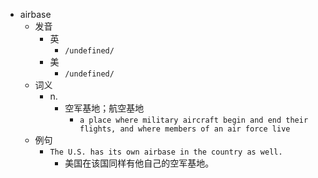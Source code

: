 - airbase
  - 发音
    - 英
      - `/undefined/`
    - 美
      - `/undefined/`
  - 词义
    - n.
      - 空军基地；航空基地
        - `a place where military aircraft begin and end their flights, and where members of an air force live`
  - 例句
    - `The U.S. has its own airbase in the country as well.`
      - 美国在该国同样有他自己的空军基地。

